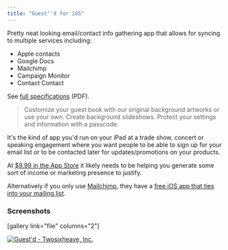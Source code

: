 ```yaml
---
title: "Guest''d for iOS"
---
```

<p>Pretty neat looking email/contact info gathering app that allows for syncing to multiple services including:</p>
<ul>
<li>Apple contacts</li>
<li>Google Docs</li>
<li>Mailchimp</li>
<li>Campaign Monitor</li>
<li>Contact Contact</li>
</ul>
<p>See <a href="https://www.guestd.com/specifications.pdf">full specifications</a> (PDF).</p>
<blockquote><p>
  Customize your guest book with our original background artworks or use your own. Create background slideshows. Protect your settings and information with a passcode.
</p></blockquote>
<p>It's the kind of app you'd run on your iPad at a trade show, concert or speaking engagement where you want people to be able to sign up for your email list or to be contacted later for updates/promotions on your products.</p>
<p>At <a href="https://target.georiot.com/Proxy.ashx?grid=9646&id=6PFrOqNV4B8&offerid=162397&type=3&subid=0&tmpid=3664&RD_PARM1=https%253A%252F%252Fitunes.apple.com%252Fca%252Fapp%252Fguestd%252Fid500598206%253Fmt%253D8%2526uo%253D4%2526partnerId%253D30" target="itunes_store">$9.99 in the App Store</a> it likely needs to be helping you generate some sort of income or marketing presence to justify.</p>
<p>Alternatively if you only use <a href="https://mailchimp.com">Mailchimp</a>, they have a <a href="https://target.georiot.com/Proxy.ashx?grid=9646&id=6PFrOqNV4B8&offerid=162397&type=3&subid=0&tmpid=3664&RD_PARM1=https%253A%252F%252Fitunes.apple.com%252Fca%252Fapp%252Fmailchimp%252Fid366794783%253Fmt%253D8%2526uo%253D4%2526partnerId%253D30" target="itunes_store">free iOS app that ties into your mailing list</a>.</p>
<h3>Screenshots</h3>
<p>[gallery link="file" columns="2"]</p>
<p><a href="https://target.georiot.com/Proxy.ashx?grid=9646&id=6PFrOqNV4B8&offerid=162397&type=3&subid=0&tmpid=3664&RD_PARM1=https%253A%252F%252Fitunes.apple.com%252Fca%252Fapp%252Fguestd%252Fid500598206%253Fmt%253D8%2526uo%253D4%2526partnerId%253D30" target="itunes_store"><img src="https://r.mzstatic.com/images/web/linkmaker/badge_appstore-lrg.gif" alt="Guest'd - Twosixheave, Inc." style="border: 0;"/></a></p>
